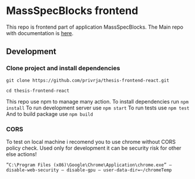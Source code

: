 # MassSpecBlocks frontend

This repo is frontend part of application MassSpecBlocks. The Main repo with documentation is [here](https://github.com/privrja/MassSpecBlocks).

## Development

### Clone project and install dependencies

```git clone https://github.com/privrja/thesis-frontend-react.git```

```cd thesis-frontend-react```

This repo use npm to manage many action. 
To install dependencies run ```npm install```
To run development server use ```npm start```
To run tests use ```npm test```
And to build package use ```npm build```

### CORS

To test on local machine i recomend you to use chrome without CORS policy check. Used only for development it can be security risk for other else actions!

```”C:\Program Files (x86)\Google\Chrome\Application\chrome.exe” — disable-web-security — disable-gpu — user-data-dir=~/chromeTemp```
